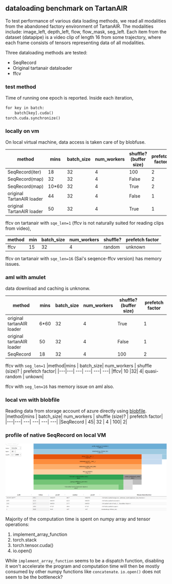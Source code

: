 ## dataloading benchmark on TartanAIR

To test performance of various data loading methods, we read all modalities from the abandoned factory environment of TartanAIR.
The modalities include: image_left, depth_left, flow, flow_mask, seg_left. Each item from the dataset (datapipe) is a video clip of length
16 from some trajectory, where each frame consists of tensors representing data of all modalities.

Three dataloading methods are tested:
* SeqRecord
* Original tartanair dataloader
* ffcv

### test method

Time of running one epoch is reported. Inside each iteration,
```
for key in batch:
    batch[key].cuda()
torch.cuda.synchronize()
```
### locally on vm 
On local virtual machine, data access is taken care of by blobfuse.


|method|mins|batch_size|num_workers| shuffle? (buffer size) | prefetch factor|
|---|--- |---| --- | --- | ---|
|SeqRecord(iter)|18| 32|4 | 100 | 2|
|SeqRecord(map)|32| 32|4 | False | 2|
|SeqRecord(map)|10*60| 32|4 | True | 2|
|original TartanAIR loader|  44   |32|4 | False| 1|
|original TartanAIR loader|  50   |32| 4| True | 1|

ffcv on tartanair with `sqe_len=1` (ffcv is not naturally suited for reading clips from video),

|method | min | batch_size | num_workers | shuffle? | prefetch factor |
|---| --- | --- | ---| ---| ---|
|ffcv|15 | 32 | 4| random | unknown|

ffcv on tartanair with `sqe_len=16` (Sai's seqence-ffcv version) has memory issues.

### aml with amulet
data download and caching is unknonw.

|method|mins | batch_size| num_workers | shuffle? (buffer size) | prefetch factor|
|---|---| ---| ---| ---| ---|
|original tartanAIR loader| 6*60 |32| 4| True | 1|
|original tartanAIR loader| 50 |32| 4| False | 1|
|SeqRecord | 18| 32 | 4 | 100| 2|


ffcv with `seg_len=1`
|method|mins | batch_size| num_workers | shuffle (size)? | prefetch factor|
|---|---| ---| ---| ---| ---|
|ffcv| 10 |32| 4| quasi-random | unkown|

ffcv with `seg_len=16` has memory issue on aml also.
### local vm with blobfile 
Reading data from storage account of azure directly using [blobfile](https://github.com/christopher-hesse/blobfile).
|method|mins | batch_size| num_workers | shuffle (size)? | prefetch factor|
|---|---| ---| ---| ---| ---|
|SeqRecord | 45| 32 | 4 | 100| 2|


### profile of native SeqRecord on local VM
![profile](./profiler_record.png)

Majority of the computation time is spent on numpy array and tensor operations:
1. implement_array_function
2. torch.stack
3. torch.tensor.cuda()
4. io.open()

While `implement_array_function` seems to be a dispatch function, disabling it won't accelerate the program and computation time will then be mostly consumed by other
numpy functions like `concatenate`. `io.open()` does not seem to be the bottleneck?